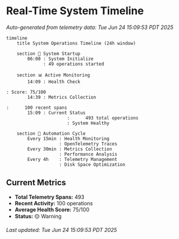# Real-Time System Timeline

*Auto-generated from telemetry data: Tue Jun 24 15:09:53 PDT 2025*

```mermaid
timeline
    title System Operations Timeline (24h window)
    
    section 🚀 System Startup
        06:00 : System Initialize
              : 49 operations started
    
    section 📊 Active Monitoring
        14:09 : Health Check
                                                                                                                                                           : Score: 75/100
        14:39 : Metrics Collection
                                                                                                            :      100 recent spans
        15:09 : Current Status
                       :      493 total operations
                       : System Healthy
    
    section 🔄 Automation Cycle
        Every 15min : Health Monitoring
                    : OpenTelemetry Traces
        Every 30min : Metrics Collection
                    : Performance Analysis
        Every 4h    : Telemetry Management
                    : Disk Space Optimization
```

## Current Metrics
- **Total Telemetry Spans:**      493
- **Recent Activity:**      100 operations
- **Average Health Score:** 75/100
- **Status:** 🟡 Warning

*Last updated: Tue Jun 24 15:09:53 PDT 2025*
